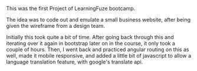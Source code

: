 This was the first Project of LearningFuze bootcamp. 

The idea was to code out and emulate a small business website, after being given the wireframe from a design team. 

Initially this took quite a bit of time. After going back through this and iterating over it again in bootstrap later on in the course, it only took a couple of hours. Then, I went back and practiced angular routing on this as well, made it mobile responsive, and added a little bit of javascript to allow a language translation feature, with google's translate api.
